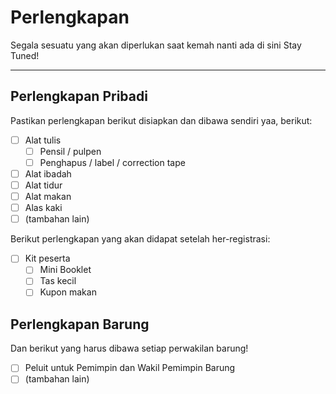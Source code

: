 # Perlengkapan
Segala sesuatu yang akan diperlukan saat kemah nanti ada di sini
Stay Tuned!

---
## Perlengkapan Pribadi
Pastikan perlengkapan berikut disiapkan dan dibawa sendiri yaa, berikut:

- [ ] Alat tulis
  - [ ] Pensil / pulpen
  - [ ] Penghapus / label / correction tape
- [ ] Alat ibadah
- [ ] Alat tidur
- [ ] Alat makan
- [ ] Alas kaki
- [ ] (tambahan lain)

Berikut perlengkapan yang akan didapat setelah her-registrasi:

- [ ] Kit peserta
  - [ ] Mini Booklet
  - [ ] Tas kecil
  - [ ] Kupon makan

## Perlengkapan Barung
Dan berikut yang harus dibawa setiap perwakilan barung!

- [ ] Peluit untuk Pemimpin dan Wakil Pemimpin Barung
- [ ] (tambahan lain)
